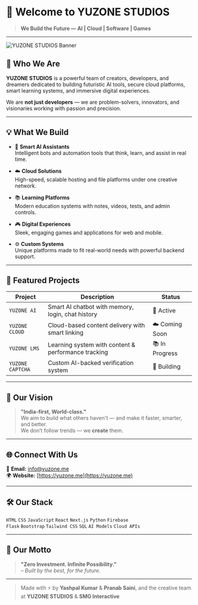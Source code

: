# 🚀 Welcome to YUZONE STUDIOS

> **We Build the Future — AI | Cloud | Software | Games**

---

![YUZONE STUDIOS Banner](https://ia601207.us.archive.org/22/items/yuzone-banner/YuzoneBanner.png)

## 🌟 Who We Are

**YUZONE STUDIOS** is a powerful team of creators, developers, and dreamers dedicated to building futuristic AI tools, secure cloud platforms, smart learning systems, and immersive digital experiences.

We are **not just developers** — we are problem-solvers, innovators, and visionaries working with passion and precision.

---

## 💡 What We Build

- 🤖 **Smart AI Assistants**  
  Intelligent bots and automation tools that think, learn, and assist in real time.

- ☁️ **Cloud Solutions**  
  High-speed, scalable hosting and file platforms under one creative network.

- 📚 **Learning Platforms**  
  Modern education systems with notes, videos, tests, and admin controls.

- 🎮 **Digital Experiences**  
  Sleek, engaging games and applications for web and mobile.

- ⚙️ **Custom Systems**  
  Unique platforms made to fit real-world needs with powerful backend support.

---

## 🚧 Featured Projects

| Project             | Description                                          | Status        |
|---------------------|------------------------------------------------------|---------------|
| `YUZONE AI`         | Smart AI chatbot with memory, login, chat history    | 🧠 Active     |
| `YUZONE CLOUD`      | Cloud-based content delivery with smart linking      | ☁️ Coming Soon |
| `YUZONE LMS`        | Learning system with content & performance tracking  | 📚 In Progress |
| `YUZONE CAPTCHA`    | Custom AI-backed verification system                 | 🔐 Building    |

---

## 🧠 Our Vision

> **"India-first, World-class."**  
We aim to build what others haven't — and make it faster, smarter, and better.  
We don’t follow trends — we **create** them.

---

## 🌐 Connect With Us

📧 **Email:** info@yuzone.me  
🌍 **Website:** [https://yuzone.me](https://yuzone.me)

---

## 🛠️ Our Stack

`HTML` `CSS` `JavaScript` `React` `Next.js` `Python` `Firebase`  
`Flask` `Bootstrap` `Tailwind CSS` `SQL` `AI Models` `Cloud APIs`

---

## 🏁 Our Motto

> **"Zero Investment. Infinite Possibility."**  
> _– Built by the best, for the future._

---

> Made with ⚡ by **Yashpal Kumar** & **Pranab Saini**, and the creative team at **YUZONE STUDIOS** & **SMG Interactive**
